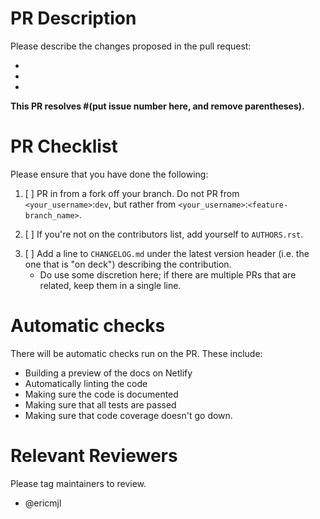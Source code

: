 <!-- Thank you for your PR!

BEFORE YOU CONTINUE! Please add the appropriate three-letter abbreviation to your title.

The abbreviations can be:
- [DOC]: Documentation fixes.
- [ENH]: Code contributions and new features.
- [TST]: Test-related contributions.
- [INF]: Infrastructure-related contributions.

Also, do not forget to tag the relevant issue here as well.

Finally, as commits come in, don't forget to regularly rebase!
-->

# PR Description

Please describe the changes proposed in the pull request:

-
-
-

<!-- Doing so provides maintainers with context on what the PR is, and can help us more effectively review your PR. -->

<!-- Please also identify below which issue that has been raised that you are going to close. -->

**This PR resolves #(put issue number here, and remove parentheses).**

<!-- As you go down the PR template, please feel free to delete sections that are irrelevant. -->

# PR Checklist

<!-- This checklist exists for newcomers who are not yet familiar with our requirements. If you are experienced with
the project, please feel free to delete this section. -->

Please ensure that you have done the following:

1. [ ] PR in from a fork off your branch. Do not PR from `<your_username>`:`dev`, but rather from `<your_username>`:`<feature-branch_name>`.
<!-- Doing this helps us keep the commit history much cleaner than it would otherwise be. -->
2. [ ] If you're not on the contributors list, add yourself to `AUTHORS.rst`.
<!-- We'd like to acknowledge your contributions! -->
3. [ ] Add a line to `CHANGELOG.md` under the latest version header (i.e. the one that is "on deck") describing the contribution.
    - Do use some discretion here; if there are multiple PRs that are related, keep them in a single line.

# Automatic checks

There will be automatic checks run on the PR. These include:

- Building a preview of the docs on Netlify
- Automatically linting the code
- Making sure the code is documented
- Making sure that all tests are passed
- Making sure that code coverage doesn't go down.

# Relevant Reviewers

<!-- Finally, please tag relevant maintainers to review. -->

Please tag maintainers to review.

- @ericmjl

